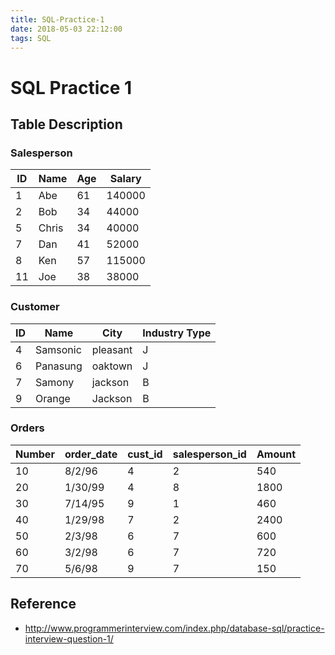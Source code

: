```yaml
---
title: SQL-Practice-1
date: 2018-05-03 22:12:00
tags: SQL
---
```


# SQL Practice 1

## Table Description

### Salesperson

| ID  | Name  | Age | Salary |
| --- | ----- | --- | ------ |
| 1   | Abe   | 61  | 140000 |
| 2   | Bob   | 34  | 44000  |
| 5   | Chris | 34  | 40000  |
| 7   | Dan   | 41  | 52000  |
| 8   | Ken   | 57  | 115000 |
| 11  | Joe   | 38  | 38000  |

### Customer

| ID  |   Name   |   City   | Industry Type |
| --- | -------- | -------- | ------------- |
| 4   | Samsonic | pleasant | J             |
| 6   | Panasung | oaktown  | J             |
| 7   | Samony   | jackson  | B             |
| 9   | Orange   | Jackson  | B             |

### Orders

| Number | order_date | cust_id | salesperson_id | Amount |
| ------ | ---------- | ------- | -------------- | ------ |
| 10     | 8/2/96     | 4       | 2              | 540    |
| 20     | 1/30/99    | 4       | 8              | 1800   |
| 30     | 7/14/95    | 9       | 1              | 460    |
| 40     | 1/29/98    | 7       | 2              | 2400   |
| 50     | 2/3/98     | 6       | 7              | 600    |
| 60     | 3/2/98     | 6       | 7              | 720    |
| 70     | 5/6/98     | 9       | 7              | 150    |


## Reference
- http://www.programmerinterview.com/index.php/database-sql/practice-interview-question-1/
